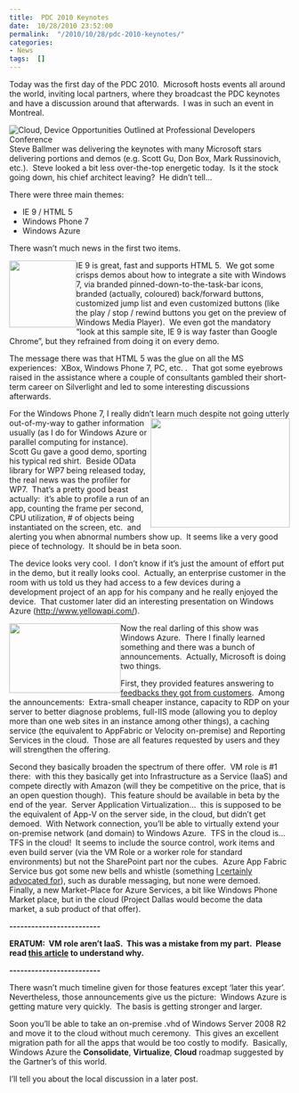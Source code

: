 ```yaml
---
title:  PDC 2010 Keynotes
date:  10/28/2010 23:52:00
permalink:  "/2010/10/28/pdc-2010-keynotes/"
categories:
- News
tags:  []
---
```

<p>Today was the first day of the PDC 2010.&#160; Microsoft hosts events all around the world, inviting local partners, where they broadcast the PDC keynotes and have a discussion around that afterwards.&#160; I was in such an event in Montreal.</p>  <p><img style="display:inline;margin-left:0;margin-right:0;" title="Cloud, Device Opportunities Outlined at Professional Developers Conference" alt="Cloud, Device Opportunities Outlined at Professional Developers Conference" align="right" src="http://www.microsoft.com/presspass/_resources/images/homepage/2010/hero/event_pdc10postkeynote_hero.jpg" />Steve Ballmer was delivering the keynotes with many Microsoft stars delivering portions and demos (e.g. Scott Gu, Don Box, Mark Russinovich, etc.).&#160; Steve looked a bit less over-the-top energetic today.&#160; Is it the stock going down, his chief architect leaving?&#160; He didn’t tell…</p>  <p>There were three main themes:</p>  <ul>   <li>IE 9 / HTML 5 </li>    <li>Windows Phone 7 </li>    <li>Windows Azure </li> </ul>  <p>There wasn’t much news in the first two items.</p>  <p><img style="display:inline;margin-left:0;margin-right:0;" align="left" src="http://i1-news.softpedia-static.com/images/news2/Internet-Explorer-9-IE9-Early-Preview-Demo-2.jpg" width="120" height="120" />IE 9 is great, fast and supports HTML 5.&#160; We got some crisps demos about how to integrate a site with Windows 7, via branded pinned-down-to-the-task-bar icons, branded (actually, coloured) back/forward buttons, customized jump list and even customized buttons (like the play / stop / rewind buttons you get on the preview of Windows Media Player).&#160; We even got the mandatory “look at this sample site, IE 9 is way faster than Google Chrome”, but they refrained from doing it on every demo.</p>  <p>The message there was that HTML 5 was the glue on all the MS experiences:&#160; XBox, Windows Phone 7, PC, etc. .&#160; That got some eyebrows raised in the assistance where a couple of consultants gambled their short-term career on Silverlight and led to some interesting discussions afterwards.</p>  <p>For the Windows Phone 7, I really didn’t learn much despite not going utterly out-of-my-way<img style="display:inline;margin-left:0;margin-right:0;" align="right" src="http://images.intomobile.com/wp-content/uploads/2010/08/windows-phone-7-smartphone.jpg" width="250" height="196" /> to gather information usually (as I do for Windows Azure or parallel computing for instance).&#160; Scott Gu gave a good demo, sporting his typical red shirt.&#160; Beside OData library for WP7 being released today, the real news was the profiler for WP7.&#160; That’s a pretty good beast actually:&#160; it’s able to profile a run of an app, counting the frame per second, CPU utilization, # of objects being instantiated on the screen, etc.&#160; and alerting you when abnormal numbers show up.&#160; It seems like a very good piece of technology.&#160; It should be in beta soon.</p>  <p>The device looks very cool.&#160; I don’t know if it’s just the amount of effort put in the demo, but it really looks cool.&#160; Actually, an enterprise customer in the room with us told us they had access to a few devices during a development project of an app for his company and he really enjoyed the device.&#160; That customer later did an interesting presentation on Windows Azure (<a title="http://www.yellowapi.com/" href="http://www.yellowapi.com/">http://www.yellowapi.com/</a>).</p>  <p><img style="display:inline;margin-left:0;margin-right:0;" align="left" src="http://www.deviantart.com/download/143907838/Windows_Azure_by_PacMani.jpg" width="200" height="125" />Now the real darling of this show was Windows Azure.&#160; There I finally learned something and there was a bunch of announcements.&#160; Actually, Microsoft is doing two things.</p>  <p>First, they provided features answering to <a href="http://vincentlauzon.wordpress.com/2010/08/26/windows-azure-customer-feedback/">feedbacks they got from customers</a>.&#160; Among the announcements:&#160; Extra-small cheaper instance, capacity to RDP on your server to better diagnose problems, full-IIS mode (allowing you to deploy more than one web sites in an instance among other things), a caching service (the equivalent to AppFabric or Velocity on-premise) and Reporting Services in the cloud.&#160; Those are all features requested by users and they will strengthen the offering.</p>  <p>Second they basically broaden the spectrum of there offer.&#160; VM role is #1 there:&#160; with this they basically get into Infrastructure as a Service (IaaS) and compete directly with Amazon (will they be competitive on the price, that is an open question though).&#160; This feature should be available in beta by the end of the year.&#160; Server Application Virtualization…&#160; this is supposed to be the equivalent of App-V on the server side, in the cloud, but didn’t get demoed.&#160; With Network connection, you’ll be able to virtually extend your on-premise network (and domain) to Windows Azure.&#160; TFS in the cloud is…&#160; TFS in the cloud!&#160; It seems to include the source control, work items and even build server (via the VM Role or a worker role for standard environments) but not the SharePoint part nor the cubes.&#160; Azure App Fabric Service bus got some new bells and whistle (something <a href="http://vincentlauzon.wordpress.com/2010/08/04/event-bus-in-windows-azure/">I certainly advocated for</a>), such as durable messaging, but none were demoed.&#160; Finally, a new Market-Place for Azure Services, a bit like Windows Phone Market place, but in the cloud (Project Dallas would become the data market, a sub product of that offer).</p>  <p><strong>-------------------------</strong></p>  <p><strong>ERATUM:&#160; VM role aren’t IaaS.&#160; This was a mistake from my part.&#160; Please read <a href="http://vincentlauzon.wordpress.com/2012/01/15/vm-roles-arent-iaas/">this article</a> to understand why.</strong></p>  <p><strong>-------------------------</strong></p>  <p>There wasn’t much timeline given for those features except ‘later this year’.&#160; Nevertheless, those announcements give us the picture:&#160; Windows Azure is getting mature very quickly.&#160; The basis is getting stronger and larger.</p>  <p>Soon you’ll be able to take an on-premise .vhd of Windows Server 2008 R2 and move it to the cloud without much ceremony.&#160; This gives an excellent migration path for all the apps that would be too costly to modify.&#160; Basically, Windows Azure the <strong>Consolidate</strong>, <strong>Virtualize</strong>, <strong>Cloud</strong> roadmap suggested by the Gartner’s of this world.</p>  <p>I’ll tell you about the local discussion in a later post.</p>